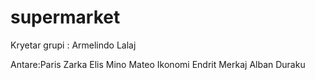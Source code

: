 # supermarket

Kryetar grupi : Armelindo Lalaj

Antare:Paris Zarka
       Elis Mino
       Mateo Ikonomi
       Endrit Merkaj
       Alban Duraku

